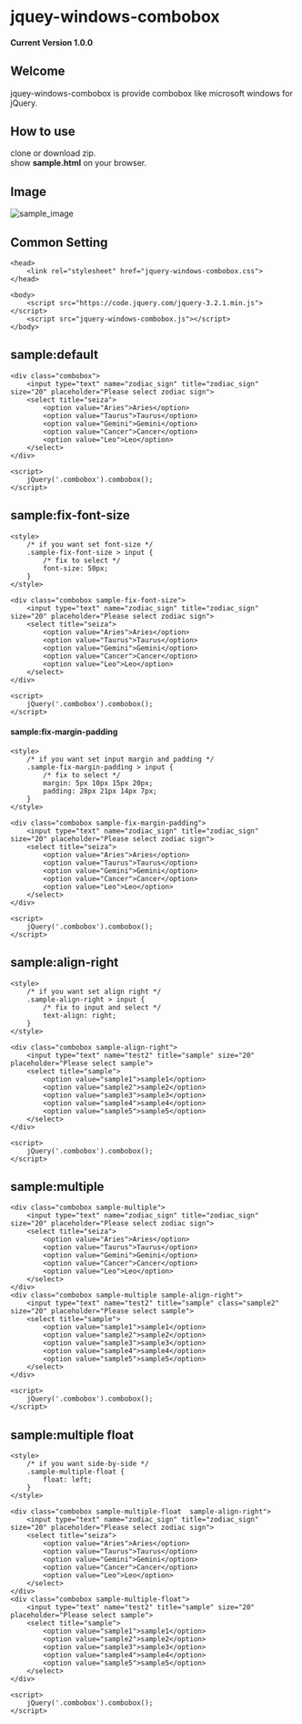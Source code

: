 # jquey-windows-combobox
#### Current Version 1.0.0

## Welcome
jquey-windows-combobox is provide combobox like microsoft windows for jQuery.


## How to use
clone or download zip.  
show **sample.html** on your browser.

## Image
![sample_image](https://raw.githubusercontent.com/melt-snow/jquey-windows-combobox/master/sample.png)

## Common Setting 

    <head>
        <link rel="stylesheet" href="jquery-windows-combobox.css">
    </head>
     
    <body>
        <script src="https://code.jquery.com/jquery-3.2.1.min.js"></script>
        <script src="jquery-windows-combobox.js"></script>
    </body>

## sample:default

    <div class="combobox">
        <input type="text" name="zodiac_sign" title="zodiac_sign" size="20" placeholder="Please select zodiac sign">
        <select title="seiza">
            <option value="Aries">Aries</option>
            <option value="Taurus">Taurus</option>
            <option value="Gemini">Gemini</option>
            <option value="Cancer">Cancer</option>
            <option value="Leo">Leo</option>
        </select>
    </div>
     
    <script>
        jQuery('.combobox').combobox();
    </script>

## sample:fix-font-size

    <style>
        /* if you want set font-size */
        .sample-fix-font-size > input {
            /* fix to select */
            font-size: 50px;
        }
    </style>
     
    <div class="combobox sample-fix-font-size">
        <input type="text" name="zodiac_sign" title="zodiac_sign" size="20" placeholder="Please select zodiac sign">
        <select title="seiza">
            <option value="Aries">Aries</option>
            <option value="Taurus">Taurus</option>
            <option value="Gemini">Gemini</option>
            <option value="Cancer">Cancer</option>
            <option value="Leo">Leo</option>
        </select>
    </div>
     
    <script>
        jQuery('.combobox').combobox();
    </script>
      
#### sample:fix-margin-padding

    <style>
        /* if you want set input margin and padding */
        .sample-fix-margin-padding > input {
            /* fix to select */
            margin: 5px 10px 15px 20px;
            padding: 28px 21px 14px 7px;
        }
    </style>
     
    <div class="combobox sample-fix-margin-padding">
        <input type="text" name="zodiac_sign" title="zodiac_sign" size="20" placeholder="Please select zodiac sign">
        <select title="seiza">
            <option value="Aries">Aries</option>
            <option value="Taurus">Taurus</option>
            <option value="Gemini">Gemini</option>
            <option value="Cancer">Cancer</option>
            <option value="Leo">Leo</option>
        </select>
    </div>
     
    <script>
        jQuery('.combobox').combobox();
    </script>
      
## sample:align-right

    <style>
        /* if you want set align right */
        .sample-align-right > input {
            /* fix to input and select */
            text-align: right;
        }
    </style>
     
    <div class="combobox sample-align-right">
        <input type="text" name="test2" title="sample" size="20" placeholder="Please select sample">
        <select title="sample">
            <option value="sample1">sample1</option>
            <option value="sample2">sample2</option>
            <option value="sample3">sample3</option>
            <option value="sample4">sample4</option>
            <option value="sample5">sample5</option>
        </select>
    </div>
     
    <script>
        jQuery('.combobox').combobox();
    </script>

## sample:multiple

    <div class="combobox sample-multiple">
        <input type="text" name="zodiac_sign" title="zodiac_sign" size="20" placeholder="Please select zodiac sign">
        <select title="seiza">
            <option value="Aries">Aries</option>
            <option value="Taurus">Taurus</option>
            <option value="Gemini">Gemini</option>
            <option value="Cancer">Cancer</option>
            <option value="Leo">Leo</option>
        </select>
    </div>
    <div class="combobox sample-multiple sample-align-right">
        <input type="text" name="test2" title="sample" class="sample2" size="20" placeholder="Please select sample">
        <select title="sample">
            <option value="sample1">sample1</option>
            <option value="sample2">sample2</option>
            <option value="sample3">sample3</option>
            <option value="sample4">sample4</option>
            <option value="sample5">sample5</option>
        </select>
    </div>
     
    <script>
        jQuery('.combobox').combobox();
    </script>

## sample:multiple float

    <style>
        /* if you want side-by-side */
        .sample-multiple-float {
            float: left;
        }
    </style>
     
    <div class="combobox sample-multiple-float  sample-align-right">
        <input type="text" name="zodiac_sign" title="zodiac_sign" size="20" placeholder="Please select zodiac sign">
        <select title="seiza">
            <option value="Aries">Aries</option>
            <option value="Taurus">Taurus</option>
            <option value="Gemini">Gemini</option>
            <option value="Cancer">Cancer</option>
            <option value="Leo">Leo</option>
        </select>
    </div>
    <div class="combobox sample-multiple-float">
        <input type="text" name="test2" title="sample" size="20" placeholder="Please select sample">
        <select title="sample">
            <option value="sample1">sample1</option>
            <option value="sample2">sample2</option>
            <option value="sample3">sample3</option>
            <option value="sample4">sample4</option>
            <option value="sample5">sample5</option>
        </select>
    </div>
     
    <script>
        jQuery('.combobox').combobox();
    </script>
